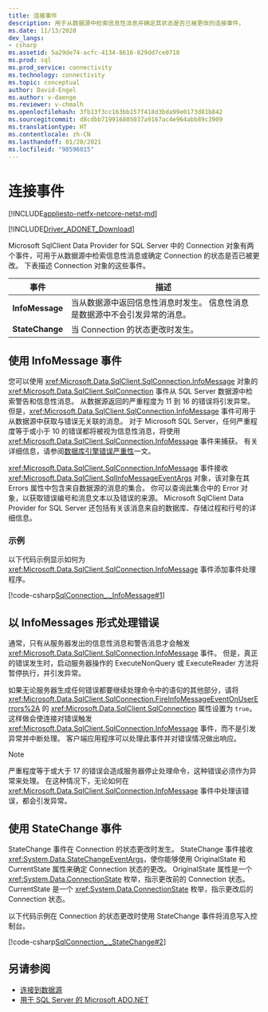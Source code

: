 ```yaml
---
title: 连接事件
description: 用于从数据源中检索信息性消息并确定其状态是否已被更改的连接事件。
ms.date: 11/13/2020
dev_langs:
- csharp
ms.assetid: 5a29de74-acfc-4134-8616-829dd7ce0710
ms.prod: sql
ms.prod_service: connectivity
ms.technology: connectivity
ms.topic: conceptual
author: David-Engel
ms.author: v-daenge
ms.reviewer: v-chmalh
ms.openlocfilehash: 3fb13f3cc163bb157f418d3bda99e0173d81b842
ms.sourcegitcommit: d8cdbb719916805037a9167ac4e964abb89c3909
ms.translationtype: HT
ms.contentlocale: zh-CN
ms.lasthandoff: 01/20/2021
ms.locfileid: "98596015"
---
```

# <a name="connection-events"></a>连接事件

[!INCLUDE[appliesto-netfx-netcore-netst-md](../../includes/appliesto-netfx-netcore-netst-md.md)]

[!INCLUDE[Driver_ADONET_Download](../../includes/driver_adonet_download.md)]

Microsoft SqlClient Data Provider for SQL Server 中的 Connection 对象有两个事件，可用于从数据源中检索信息性消息或确定 Connection 的状态是否已被更改。 下表描述 Connection 对象的这些事件。

|事件|描述|  
|-----------|-----------------|  
|**InfoMessage**|当从数据源中返回信息性消息时发生。 信息性消息是数据源中不会引发异常的消息。|  
|**StateChange**|当 Connection 的状态更改时发生。|  

## <a name="work-with-the-infomessage-event"></a>使用 InfoMessage 事件

您可以使用 <xref:Microsoft.Data.SqlClient.SqlConnection.InfoMessage> 对象的 <xref:Microsoft.Data.SqlClient.SqlConnection> 事件从 SQL Server 数据源中检索警告和信息性消息。 从数据源返回的严重程度为 11 到 16 的错误将引发异常。 但是，<xref:Microsoft.Data.SqlClient.SqlConnection.InfoMessage> 事件可用于从数据源中获取与错误无关联的消息。 对于 Microsoft SQL Server，任何严重程度等于或小于 10 的错误都将被视为信息性消息，将使用 <xref:Microsoft.Data.SqlClient.SqlConnection.InfoMessage> 事件来捕获。 有关详细信息，请参阅[数据库引擎错误严重性](../../relational-databases/errors-events/database-engine-error-severities.md)一文。

<xref:Microsoft.Data.SqlClient.SqlConnection.InfoMessage> 事件接收 <xref:Microsoft.Data.SqlClient.SqlInfoMessageEventArgs> 对象，该对象在其 Errors 属性中包含来自数据源的消息的集合。 你可以查询此集合中的 Error 对象，以获取错误编号和消息文本以及错误的来源。 Microsoft SqlClient Data Provider for SQL Server 还包括有关该消息来自的数据库、存储过程和行号的详细信息。

### <a name="example"></a>示例

以下代码示例显示如何为 <xref:Microsoft.Data.SqlClient.SqlConnection.InfoMessage> 事件添加事件处理程序。

[!code-csharp[SqlConnection_._InfoMessage#1](~/../sqlclient/doc/samples/SqlConnection_InfoMessage_StateChange.cs#1)]

## <a name="handle-errors-as-infomessages"></a>以 InfoMessages 形式处理错误

通常，只有从服务器发出的信息性消息和警告消息才会触发 <xref:Microsoft.Data.SqlClient.SqlConnection.InfoMessage> 事件。 但是，真正的错误发生时，启动服务器操作的 ExecuteNonQuery 或 ExecuteReader 方法将暂停执行，并引发异常。

如果无论服务器生成任何错误都要继续处理命令中的语句的其他部分，请将 <xref:Microsoft.Data.SqlClient.SqlConnection.FireInfoMessageEventOnUserErrors%2A> 的 <xref:Microsoft.Data.SqlClient.SqlConnection> 属性设置为 `true`。 这样做会使连接对错误触发 <xref:Microsoft.Data.SqlClient.SqlConnection.InfoMessage> 事件，而不是引发异常并中断处理。 客户端应用程序可以处理此事件并对错误情况做出响应。

> [!NOTE]
> 严重程度等于或大于 17 的错误会造成服务器停止处理命令，这种错误必须作为异常来处理。 在这种情况下，无论如何在 <xref:Microsoft.Data.SqlClient.SqlConnection.InfoMessage> 事件中处理该错误，都会引发异常。

## <a name="work-with-the-statechange-event"></a>使用 StateChange 事件

StateChange 事件在 Connection 的状态更改时发生。 StateChange 事件接收 <xref:System.Data.StateChangeEventArgs>，使你能够使用 OriginalState 和 CurrentState 属性来确定 Connection 状态的更改。 OriginalState 属性是一个 <xref:System.Data.ConnectionState> 枚举，指示更改前的 Connection 状态。 CurrentState 是一个 <xref:System.Data.ConnectionState> 枚举，指示更改后的 Connection 状态。

以下代码示例在 Connection 的状态更改时使用 StateChange 事件将消息写入控制台。

[!code-csharp[SqlConnection_._StateChange#2](~/../sqlclient/doc/samples/SqlConnection_InfoMessage_StateChange.cs#2)]

## <a name="see-also"></a>另请参阅

- [连接到数据源](connecting-to-data-source.md)
- [用于 SQL Server 的 Microsoft ADO.NET](microsoft-ado-net-sql-server.md)